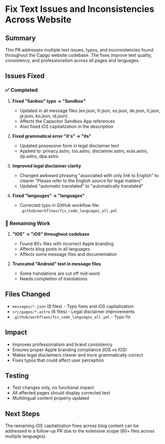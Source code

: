 # Fix Text Issues and Inconsistencies Across Website

## Summary

This PR addresses multiple text issues, typos, and inconsistencies found throughout the Capgo website codebase. The fixes improve text quality, consistency, and professionalism across all pages and languages.

## Issues Fixed

### ✅ Completed

1. **Fixed "Sanbox" typo → "Sandbox"**
   - Updated in all message files (en.json, fr.json, es.json, de.json, it.json, ja.json, ko.json, id.json)
   - Affects the Capacitor Sandbox App references
   - Also fixed iOS capitalization in the description

2. **Fixed grammatical error "it's" → "its"**
   - Updated possessive form in legal disclaimer text
   - Applied to: privacy.astro, tos.astro, disclaimer.astro, eula.astro, dp.astro, dpa.astro

3. **Improved legal disclaimer clarity**
   - Changed awkward phrasing "associated with only link to English" to clearer "Please refer to the English source for legal matters"
   - Updated "automatic translated" to "automatically translated"

4. **Fixed "langauges" → "languages"**
   - Corrected typo in GitHub workflow file: `.github/workflows/fix_code_languages_all.yml`

### 🔄 Remaining Work

1. **"IOS" → "iOS" throughout codebase**
   - Found 80+ files with incorrect Apple branding
   - Affects blog posts in all languages
   - Affects some message files and documentation

2. **Truncated "Android" text in message files**
   - Some translations are cut off mid-word
   - Needs completion of translations

## Files Changed

- `messages/*.json` (8 files) - Typo fixes and iOS capitalization
- `src/pages/*.astro` (6 files) - Legal disclaimer improvements  
- `.github/workflows/fix_code_languages_all.yml` - Typo fix

## Impact

- Improves professionalism and brand consistency
- Ensures proper Apple branding compliance (iOS vs IOS)
- Makes legal disclaimers clearer and more grammatically correct
- Fixes typos that could affect user perception

## Testing

- Text changes only, no functional impact
- All affected pages should display corrected text
- Multilingual content properly updated

## Next Steps

The remaining iOS capitalization fixes across blog content can be addressed in a follow-up PR due to the extensive scope (80+ files across multiple languages).